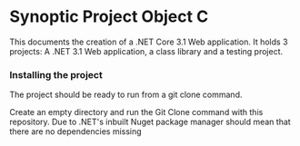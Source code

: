 # Synoptic Project Object C

This documents the creation of a .NET Core 3.1 Web application. It holds 3 projects: A .NET 3.1 Web application, a class library and a testing project.

### Installing the project

The project should be ready to run from a git clone command.

Create an empty directory and run the Git Clone command with this repository. Due to .NET's inbuilt Nuget package manager should mean that there are no dependencies missing
